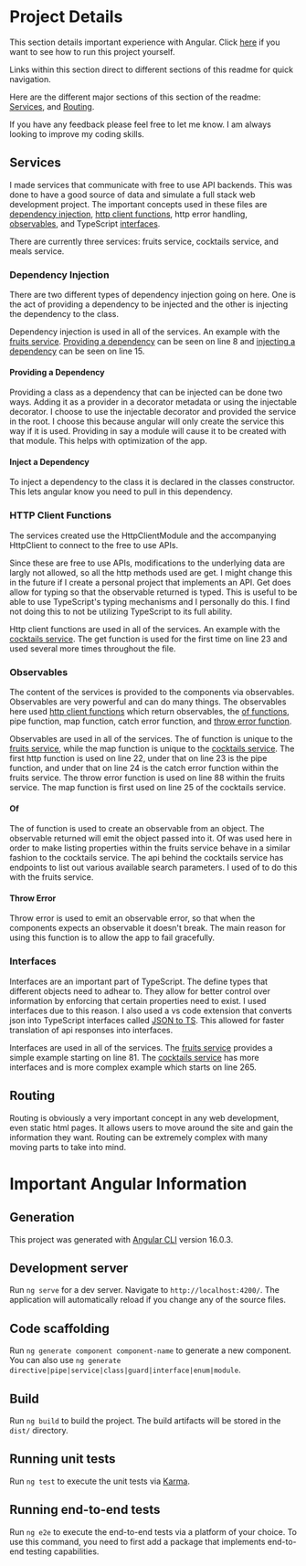# Project Details

This section details important experience with Angular.  Click [here](https://github.com/JHannTX/angular-practice-food#important-angular-information) if you want to see how to run this project yourself.

Links within this section direct to different sections of this readme for quick navigation.

Here are the different major sections of this section of the readme: [Services](https://github.com/JHannTX/angular-practice-food#services), and [Routing](https://github.com/JHannTX/angular-practice-food#routing).

If you have any feedback please feel free to let me know.  I am always looking to improve my coding skills.

## Services

I made services that communicate with free to use API backends.  This was done to have a good source of data and simulate a full stack web development project.  The important concepts used in these files are [dependency injection](https://github.com/JHannTX/angular-practice-food#dependency-injection), [http client functions](https://github.com/JHannTX/angular-practice-food#http-client-functions), http error handling, [observables](https://github.com/JHannTX/angular-practice-food#observables), and TypeScript [interfaces](https://github.com/JHannTX/angular-practice-food#interfaces).

There are currently three services: fruits service, cocktails service, and meals service.

### Dependency Injection

There are two different types of dependency injection going on here.  One is the act of providing a dependency to be injected and the other is injecting the dependency to the class.

Dependency injection is used in all of the services.  An example with the [fruits service](https://github.com/JHannTX/angular-practice-food/blob/services/src/app/services/fruits.service.ts).  [Providing a dependency](https://github.com/JHannTX/angular-practice-food#providing-a-dependency) can be seen on line 8 and [injecting a dependency](https://github.com/JHannTX/angular-practice-food#inject-a-dependency) can be seen on line 15.

#### Providing a Dependency

Providing a class as a dependency that can be injected can be done two ways.  Adding it as a provider in a decorator metadata or using the injectable decorator.  I choose to use the injectable decorator and provided the service in the root.  I choose this because angular will only create the service this way if it is used.  Providing in say a module will cause it to be created with that module.  This helps with optimization of the app.

#### Inject a Dependency

To inject a dependency to the class it is declared in the classes constructor.  This lets angular know you need to pull in this dependency.

### HTTP Client Functions

The services created use the HttpClientModule and the accompanying HttpClient to connect to the free to use APIs.  

Since these are free to use APIs, modifications to the underlying data are largly not allowed, so all the http methods used are get.  I might change this in the future if I create a personal project that implements an API.  Get does allow for typing so that the observable returned is typed.  This is useful to be able to use TypeScript's typing mechanisms and I personally do this.  I find not doing this to not be utilizing TypeScript to its full ability.

Http client functions are used in all of the services.  An example with the [cocktails service](https://github.com/JHannTX/angular-practice-food/blob/services/src/app/services/cocktails.service.ts).  The get function is used for the first time on line 23 and used several more times throughout the file.

### Observables

The content of the services is provided to the components via observables.  Observables are very powerful and can do many things.  The observables here used [http client functions](https://github.com/JHannTX/angular-practice-food#http-client-functions) which return observables, the [of functions](https://github.com/JHannTX/angular-practice-food#of), pipe function, map function, catch error function, and [throw error function](https://github.com/JHannTX/angular-practice-food#throw-error).

Observables are used in all of the services.  The of function is unique to the [fruits service](https://github.com/JHannTX/angular-practice-food/blob/services/src/app/services/fruits.service.ts), while the map function is unique to the [cocktails service](https://github.com/JHannTX/angular-practice-food/blob/services/src/app/services/cocktails.service.ts).  The first http function is used on line 22, under that on line 23 is the pipe function, and under that on line 24 is the catch error function within the fruits service.  The throw error function is used on line 88 within the fruits service.  The map function is first used on line 25 of the cocktails service.

#### Of

The of function is used to create an observable from an object.  The observable returned will emit the object passed into it.  Of was used here in order to make listing properties within the fruits service behave in a similar fashion to the cocktails service.  The api behind the cocktails service has endpoints to list out various available search parameters.  I used of to do this with the fruits service.

#### Throw Error

Throw error is used to emit an observable error, so that when the components expects an observable it doesn't break.  The main reason for using this function is to allow the app to fail gracefully.

### Interfaces

Interfaces are an important part of TypeScript.  The define types that different objects need to adhear to.  They allow for better control over information by enforcing that certain properties need to exist.  I used interfaces due to this reason.  I also used a vs code extension that converts json into TypeScript interfaces called [JSON to TS](https://marketplace.visualstudio.com/items?itemName=MariusAlchimavicius.json-to-ts).  This allowed for faster translation of api responses into interfaces.

Interfaces are used in all of the services.  The [fruits service](https://github.com/JHannTX/angular-practice-food/blob/services/src/app/services/fruits.service.ts) provides a simple example starting on line 81.  The [cocktails service](https://github.com/JHannTX/angular-practice-food/blob/services/src/app/services/cocktails.service.ts) has more interfaces and is more complex example which starts on line 265.

## Routing

Routing is obviously a very important concept in any web development, even static html pages.  It allows users to move around the site and gain the information they want.  Routing can be extremely complex with many moving parts to take into mind.

# Important Angular Information

## Generation

This project was generated with [Angular CLI](https://github.com/angular/angular-cli) version 16.0.3. 

## Development server

Run `ng serve` for a dev server. Navigate to `http://localhost:4200/`. The application will automatically reload if you change any of the source files.

## Code scaffolding

Run `ng generate component component-name` to generate a new component. You can also use `ng generate directive|pipe|service|class|guard|interface|enum|module`.

## Build

Run `ng build` to build the project. The build artifacts will be stored in the `dist/` directory.

## Running unit tests

Run `ng test` to execute the unit tests via [Karma](https://karma-runner.github.io).

## Running end-to-end tests

Run `ng e2e` to execute the end-to-end tests via a platform of your choice. To use this command, you need to first add a package that implements end-to-end testing capabilities.
